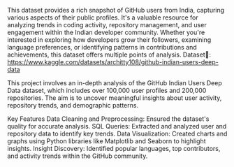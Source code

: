 This dataset provides a rich snapshot of GitHub users from India, capturing various aspects of their public profiles. It's a valuable resource for analyzing trends in coding activity, repository management, and user engagement within the Indian developer community. Whether you're interested in exploring how developers grow their followers, examining language preferences, or identifying patterns in contributions and achievements, this dataset offers multiple points of analysis.
Dataset🔗: https://www.kaggle.com/datasets/architty108/github-indian-users-deep-data

This project involves an in-depth analysis of the GitHub Indian Users Deep Data dataset, which includes over 100,000 user profiles and 200,000 repositories. The aim is to uncover meaningful insights about user activity, repository trends, and demographic patterns.

Key Features
Data Cleaning and Preprocessing: Ensured the dataset's quality for accurate analysis.
SQL Queries: Extracted and analyzed user and repository data to identify key trends.
Data Visualization: Created charts and graphs using Python libraries like Matplotlib and Seaborn to highlight insights.
Insight Discovery: Identified popular languages, top contributors, and activity trends within the GitHub community.
